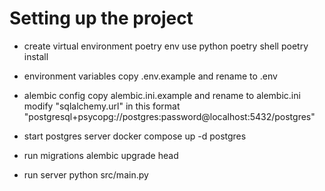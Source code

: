 # Setting up the project

- create virtual environment
    poetry env use python
    poetry shell
    poetry install

- environment variables
    copy .env.example and rename to .env

- alembic config
    copy alembic.ini.example and rename to alembic.ini
    modify "sqlalchemy.url" in this format "postgresql+psycopg://postgres:password@localhost:5432/postgres"

- start postgres server
    docker compose up -d postgres

- run migrations
    alembic upgrade head

- run server
    python src/main.py
